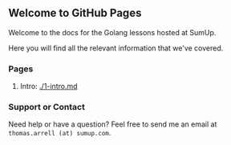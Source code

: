 ## Welcome to GitHub Pages

Welcome to the docs for the Golang lessons hosted at SumUp.

Here you will find all the relevant information that we've covered.

### Pages

1. Intro: [./1-intro.md](./1-intro.md)


### Support or Contact

Need help or have a question? Feel free to send me an email at `thomas.arrell (at) sumup.com`.
